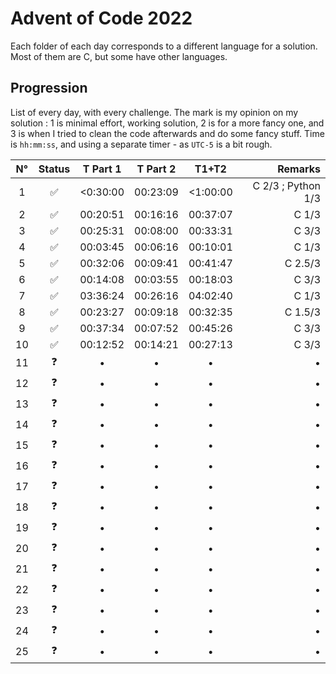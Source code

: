 # Advent of Code 2022

Each folder of each day corresponds to a different language for a solution. Most of them are C, but some have other languages.

## Progression

List of every day, with every challenge. The mark is my opinion on my solution : 1 is minimal effort, working solution, 2 is for a more fancy one, and 3 is when I tried to clean the code afterwards and do some fancy stuff.
Time is `hh:mm:ss`, and using a separate timer - as `UTC-5` is a bit rough.

| N° | Status | T Part 1 | T Part 2 | T1+T2 | Remarks |
| :--: | :------: | :--------: | :--------: | :-----: | -------: |
|1 |✅| <0:30:00 | 00:23:09 | <1:00:00 | C 2/3   ; Python 1/3 |
|2 |✅| 00:20:51 | 00:16:16 | 00:37:07 | C 1/3   |
|3 |✅| 00:25:31 | 00:08:00 | 00:33:31 | C 3/3   |
|4 |✅| 00:03:45 | 00:06:16 | 00:10:01 | C 1/3   |
|5 |✅| 00:32:06 | 00:09:41 | 00:41:47 | C 2.5/3 |
|6 |✅| 00:14:08 | 00:03:55 | 00:18:03 | C 3/3   |
|7 |✅| 03:36:24 | 00:26:16 | 04:02:40 | C 1/3   |
|8 |✅| 00:23:27 | 00:09:18 | 00:32:35 | C 1.5/3 |
|9 |✅| 00:37:34 | 00:07:52 | 00:45:26 | C 3/3   |
|10|✅| 00:12:52 | 00:14:21 | 00:27:13 | C 3/3   |
|11|❓|•|•|•|•|
|12|❓|•|•|•|•|
|13|❓|•|•|•|•|
|14|❓|•|•|•|•|
|15|❓|•|•|•|•|
|16|❓|•|•|•|•|
|17|❓|•|•|•|•|
|18|❓|•|•|•|•|
|19|❓|•|•|•|•|
|20|❓|•|•|•|•|
|21|❓|•|•|•|•|
|22|❓|•|•|•|•|
|23|❓|•|•|•|•|
|24|❓|•|•|•|•|
|25|❓|•|•|•|•|
